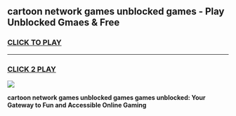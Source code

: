 
## cartoon network games unblocked games - Play Unblocked Gmaes & Free
<h3>
<a href="https://premium.freeplayer.one?title=cartoon_network_games_unblocked_games&ref=20F">CLICK TO PLAY</a></h3>
<hr>

<h3>
<a href="https://premium.freeplayer.one?title=cartoon_network_games_unblocked_games&ref=20F">CLICK 2 PLAY</a>
  
</h3>

<a href="https://premium.freeplayer.one?title=cartoon_network_games_unblocked_games&ref=20F/"><img src="https://clearcache.store/games.png"></a>


**cartoon network games unblocked games games unblocked: Your Gateway to Fun and Accessible Online Gaming**

